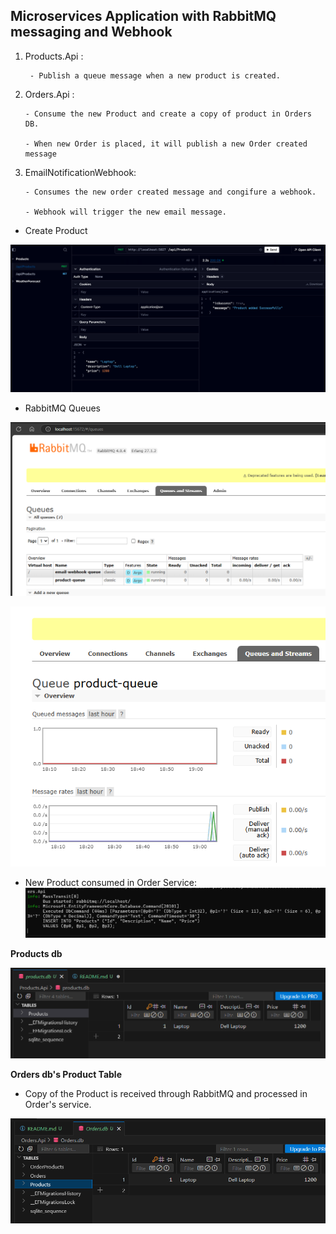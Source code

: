## Microservices Application with RabbitMQ messaging and Webhook

1. Products.Api : 

        - Publish a queue message when a new product is created.

2. Orders.Api : 

       - Consume the new Product and create a copy of product in Orders DB.

       - When new Order is placed, it will publish a new Order created message

3. EmailNotificationWebhook: 

       - Consumes the new order created message and congifure a webhook.

       - Webhook will trigger the new email message.

- Create Product

![alt text](Images/image.png)

- RabbitMQ Queues

![alt text](Images/image-1.png)

![alt text](Images/image-2.png)

- New Product consumed in Order Service:
![alt text](Images/image-3.png)

**Products db**

![alt text](Images/image-4.png)

**Orders db's Product Table**

- Copy of the Product is received through RabbitMQ and processed in Order's service.

![alt text](Images/image-5.png)
